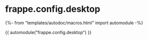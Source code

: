 # frappe.config.desktop

{%- from "templates/autodoc/macros.html" import automodule -%}

{{ automodule("frappe.config.desktop") }}